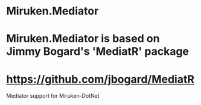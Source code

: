 # Miruken.Mediator
# Miruken.Mediator is based on Jimmy Bogard's 'MediatR' package
# https://github.com/jbogard/MediatR
Mediator support for Miruken-DotNet

